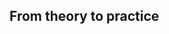 ## From theory to practice

<!-- reading solver logs -->
<!-- no tsp polytope with sub-exponential num constraints -->
<!-- how big is M (make it too big and the lp relaxation is larger) -->
<!-- lazy constraints (as an extension of cutting planes)-->
